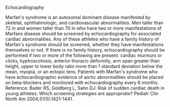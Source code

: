 Echocardiography

Marfan's syndrome is an autosomal dominant disease manifested by skeletal, ophthalmologic, and cardiovascular abnormalities. Men taller than 72 in and women taller than 70 in who have two or more manifestations of Marfans disease should be screened by echocardiography for associated cardiac abnormalities. Any of these athletes who have a family history of Marfan's syndrome should be screened, whether they have manifestations themselves or not. If there is no family history, echocardiography should be performed if two or more of the following are present: cardiac murmurs or clicks, kyphoscoliosis, anterior thoracic deformity, arm span greater than height, upper to lower body ratio more than 1 standard deviation below the mean, myopia, or an ectopic lens. Patients with Marfan's syndrome who have echocardiographic evidence of aortic abnormalities should be placed on beta-blockers and monitored with echocardiography every 6 months. Reference: Bader RS, Goldberg L, Sahn DJ: Risk of sudden cardiac death in young athletes: Which screening strategies are appropriate? Pediatr Clin North Am 2004;51(5):1421-1441.